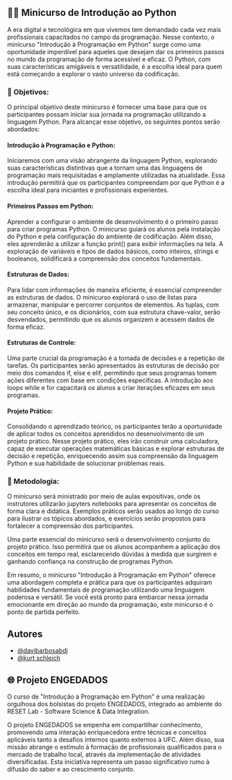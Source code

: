 
## 👩‍💻 **Minicurso de Introdução ao Python**

A era digital e tecnológica em que vivemos tem demandado cada vez mais profissionais capacitados no campo da programação. Nesse contexto, o minicurso "Introdução à Programação em Python" surge como uma oportunidade imperdível para aqueles que desejam dar os primeiros passos no mundo da programação de forma acessível e eficaz. O Python, com suas características amigáveis e versatilidade, é a escolha ideal para quem está começando a explorar o vasto universo da codificação.

### 🚀 Objetivos:

O principal objetivo deste minicurso é fornecer uma base para que os participantes possam iniciar sua jornada na programação utilizando a linguagem Python. Para alcançar esse objetivo, os seguintes pontos serão abordados:

#### Introdução à Programação e Python:
Iniciaremos com uma visão abrangente da linguagem Python, explorando suas características distintivas que a tornam uma das linguagens de programação mais requisitadas e amplamente utilizadas na atualidade. Essa introdução permitirá que os participantes compreendam por que Python é a escolha ideal para iniciantes e profissionais experientes.

#### Primeiros Passos em Python:
Aprender a configurar o ambiente de desenvolvimento é o primeiro passo para criar programas Python. O minicurso guiará os alunos pela instalação do Python e pela configuração do ambiente de codificação. Além disso, eles aprenderão a utilizar a função print() para exibir informações na tela. A exploração de variáveis e tipos de dados básicos, como inteiros, strings e booleanos, solidificará a compreensão dos conceitos fundamentais.

#### Estruturas de Dados:
Para lidar com informações de maneira eficiente, é essencial compreender as estruturas de dados. O minicurso explorará o uso de listas para armazenar, manipular e percorrer conjuntos de elementos. As tuplas, com seu conceito único, e os dicionários, com sua estrutura chave-valor, serão desvendados, permitindo que os alunos organizem e acessem dados de forma eficaz.

#### Estruturas de Controle:
Uma parte crucial da programação é a tomada de decisões e a repetição de tarefas. Os participantes serão apresentados às estruturas de decisão por meio dos comandos if, else e elif, permitindo que seus programas tomem ações diferentes com base em condições específicas. A introdução aos loops while e for capacitará os alunos a criar iterações eficazes em seus programas.

#### Projeto Prático:
Consolidando o aprendizado teórico, os participantes terão a oportunidade de aplicar todos os conceitos aprendidos no desenvolvimento de um projeto prático. Nesse projeto prático, eles irão construir uma calculadora, capaz de executar operações matemáticas básicas e explorar estruturas de decisão e repetição, enriquecendo assim sua compreensão da linguagem Python e sua habilidade de solucionar problemas reais.

### 📃 Metodologia:

O minicurso será ministrado por meio de aulas expositivas, onde os instrutores utilizarão jupyters notebooks para apresentar os conceitos de forma clara e didática. Exemplos práticos serão usados ao longo do curso para ilustrar os tópicos abordados, e exercícios serão propostos para fortalecer a compreensão dos participantes.

Uma parte essencial do minicurso será o desenvolvimento conjunto do projeto prático. Isso permitirá que os alunos acompanhem a aplicação dos conceitos em tempo real, esclarecendo dúvidas à medida que surgirem e ganhando confiança na construção de programas Python.

Em resumo, o minicurso "Introdução à Programação em Python" oferece uma abordagem completa e prática para que os participantes adquiram habilidades fundamentais de programação utilizando uma linguagem poderosa e versátil. Se você está pronto para embarcar nessa jornada emocionante em direção ao mundo da programação, este minicurso é o ponto de partida perfeito.

## Autores

- [@davibarbosabdj](https://github.com/davibarbosabdj)
- [@kurt schleich](https://github.com/kurt-schleich)

## 🌐 Projeto ENGEDADOS 

O curso de "Introdução à Programação em Python" é uma realização orgulhosa dos bolsistas do projeto ENGEDADOS, integrado ao ambiente do RESET Lab - Software Science & Data Integration. 

O projeto ENGEDADOS se empenha em compartilhar conhecimento, promovendo uma interação enriquecedora entre técnicas e conceitos aplicáveis tanto a desafios internos quanto externos à UFC. Além disso, sua missão abrange o estímulo à formação de profissionais qualificados para o mercado de trabalho local, através da implementação de atividades diversificadas. Esta iniciativa representa um passo significativo rumo à difusão do saber e ao crescimento conjunto.





